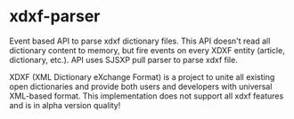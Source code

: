 # xdxf-parser

Event based API to parse xdxf dictionary files. This API doesn't read all dictionary content to memory, but fire events on every XDXF entity (article, dictionary, etc.). API uses SJSXP pull parser to parse xdxf file. 

XDXF (XML Dictionary eXchange Format) is a project to unite all existing open dictionaries and provide both users and developers with universal XML-based format. This implementation does not support all xdxf features and is in alpha version quality!
